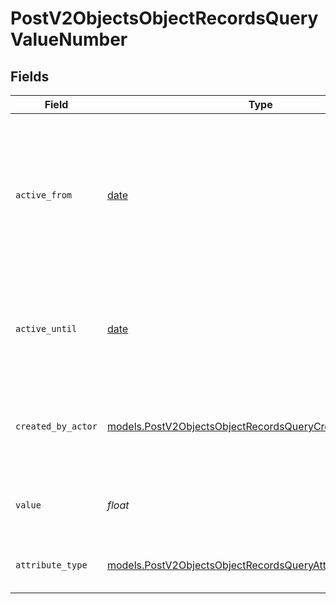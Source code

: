 # PostV2ObjectsObjectRecordsQueryValueNumber


## Fields

| Field                                                                                                                        | Type                                                                                                                         | Required                                                                                                                     | Description                                                                                                                  | Example                                                                                                                      |
| ---------------------------------------------------------------------------------------------------------------------------- | ---------------------------------------------------------------------------------------------------------------------------- | ---------------------------------------------------------------------------------------------------------------------------- | ---------------------------------------------------------------------------------------------------------------------------- | ---------------------------------------------------------------------------------------------------------------------------- |
| `active_from`                                                                                                                | [date](https://docs.python.org/3/library/datetime.html#date-objects)                                                         | :heavy_check_mark:                                                                                                           | The point in time at which this value was made "active". `active_from` can be considered roughly analogous to `created_at`.  | 2023-01-01T15:00:00.000000000Z                                                                                               |
| `active_until`                                                                                                               | [date](https://docs.python.org/3/library/datetime.html#date-objects)                                                         | :heavy_check_mark:                                                                                                           | The point in time at which this value was deactivated. If `null`, the value is active.                                       | 2023-01-01T15:00:00.000000000Z                                                                                               |
| `created_by_actor`                                                                                                           | [models.PostV2ObjectsObjectRecordsQueryCreatedByActor10](../models/postv2objectsobjectrecordsquerycreatedbyactor10.md)       | :heavy_check_mark:                                                                                                           | The actor that created this value.                                                                                           | {<br/>"type": "workspace-member",<br/>"id": "50cf242c-7fa3-4cad-87d0-75b1af71c57b"<br/>}                                     |
| `value`                                                                                                                      | *float*                                                                                                                      | :heavy_check_mark:                                                                                                           | Numbers are persisted as 64 bit floats.                                                                                      | 42                                                                                                                           |
| `attribute_type`                                                                                                             | [models.PostV2ObjectsObjectRecordsQueryAttributeTypeNumber](../models/postv2objectsobjectrecordsqueryattributetypenumber.md) | :heavy_check_mark:                                                                                                           | The attribute type of the value.                                                                                             | number                                                                                                                       |
